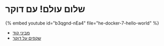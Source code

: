 # שלום עולם! עם דוקר


{% embed youtube id="b3qgnd-nEa4" file="he-docker-7-hello-world" %}

* [מביני קוד](https://code-maven.com/)
* [שקפים על דוקר](https://code-maven.com/slides/docker)

